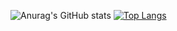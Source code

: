 ![Anurag's GitHub stats](https://github-readme-stats.vercel.app/api?username=mendako1015&show_icons=true&theme=highcontrast)
[![Top Langs](https://github-readme-stats.vercel.app/api/top-langs/?username=mendako1015&layout=compact)](https://github.com/mendako1015/github-readme-stats)
